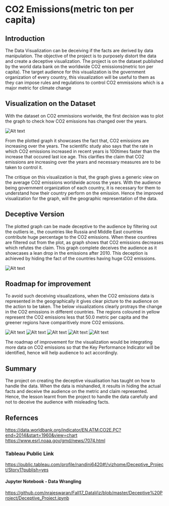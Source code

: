# CO2 Emissions(metric ton per capita)
## Introduction
The Data Visualization can be deceiving if the facts are derived by data manipulation. The objective of the project is to purposely distort the data and create a deceptive visualization. The project is on the dataset published by the world data bank on the worldwide CO2 emissions(metric ton per capita). The target audience for this visualization is the government organization of every country, this visualization will be useful to them as they can impose rules and regulations to control CO2 emmissions which is a major metric for climate change

## Visualization on the Dataset
With the dataset on CO2 emmissions worlwide, the first decision was to plot the graph to check how CO2 emissions has changed over the years. 

![Alt text](https://github.com/nrajeswaran/Fall17_DataViz/blob/master/Deceptive%20Project/Controlled_Viz.png)

From the plotted graph it showcases the fact that, CO2 emissions are increasing over the years. The scientific study also says that the rate in which CO2 emissions increased in recent years is 100times faster than the increase that occured last ice age. This clarifies the claim that CO2 emissions are increasing over the years and necessary measures are to be taken to control it. 

The critique on this visualization is that, the graph gives a generic view on the average CO2 emissions worldwide across the years. With the audience being government organization of each country, it is necessary for them to understand how their country perform on the emission. Hence the improved visualization for the graph, will the geographic representation of the data. 

## Deceptive Version
The plotted graph can be made deceptive to the audience by filtering out the outliers ie., the countries like Russia and Middle East countries contribute huge percentage to the CO2 emissions. When these countires are filtered out from the plot, as graph shows that CO2 emissions decreases which refutes the claim. This graph complete deceives the audience as it showcases a lean drop in the emissions after 2010. This deception is achieved by hiding the fact of the countries having huge CO2 emissions.

![Alt text](https://github.com/nrajeswaran/Fall17_DataViz/blob/master/Deceptive%20Project/DeceptiveViz.png)

## Roadmap for improvement
To avoid such deceiving visualizations, when the CO2 emissions data is represented in the geographically it gives clear picture to the audience on the action to be taken. The below visualizations clearly protrays the change in the CO2 emissions in different countries. The regions coloured in yellow represent the CO2 emissions less that 50.0 metric per capita and the greener regions have comparitively more CO2 emissions.

![Alt text](https://github.com/nrajeswaran/Fall17_DataViz/blob/master/Deceptive%20Project/1963_info.png)
![Alt text](https://github.com/nrajeswaran/Fall17_DataViz/blob/master/Deceptive%20Project/1973_info.png)
![Alt text](https://github.com/nrajeswaran/Fall17_DataViz/blob/master/Deceptive%20Project/1990_info.png)
![Alt text](https://github.com/nrajeswaran/Fall17_DataViz/blob/master/Deceptive%20Project/2000_info.png)
![Alt text](https://github.com/nrajeswaran/Fall17_DataViz/blob/master/Deceptive%20Project/2014._infopng.png)

The roadmap of improvement for the visualization would be integrating more data on CO2 emissions so that the Key Performance Indicator will be identified, hence will help audience to act accordingly.

## Summary
The project on creating the deceptive visualisation has taught on how to handle the data. When the data is mishandled, it results in hiding the actual facts and deceive the audience on the metric and claim represented. Hence, the lesson learnt from the project to handle the data carefully and not to deceive the audience with misleading facts.

## Refernces
https://data.worldbank.org/indicator/EN.ATM.CO2E.PC?end=2014&start=1960&view=chart
https://www.esrl.noaa.gov/gmd/news/7074.html

### Tableau Public Link
https://public.tableau.com/profile/nandini6420#!/vizhome/Deceptive_Project/Story1?publish=yes
#### Jupyter Notebook - Data Wrangling
https://github.com/nrajeswaran/Fall17_DataViz/blob/master/Deceptive%20Project/Deceptive_Project.ipynb





